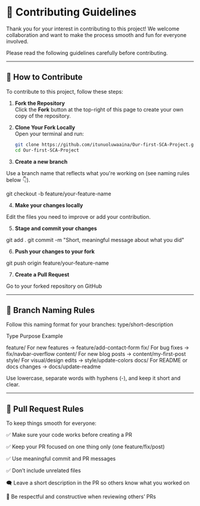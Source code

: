 # 🤝 Contributing Guidelines

Thank you for your interest in contributing to this project! We welcome collaboration and want to make the process smooth and fun for everyone involved.

Please read the following guidelines carefully before contributing.

---

## 🧾 How to Contribute

To contribute to this project, follow these steps:

1. **Fork the Repository**  
   Click the **Fork** button at the top-right of this page to create your own copy of the repository.

2. **Clone Your Fork Locally**  
   Open your terminal and run:

   ```bash
   git clone https://github.com/itunuoluwaaina/Our-first-SCA-Project.git
   cd Our-first-SCA-Project

3. **Create a new branch**

Use a branch name that reflects what you're working on (see naming rules below 👇).

git checkout -b feature/your-feature-name

4. **Make your changes locally**

Edit the files you need to improve or add your contribution.

5. **Stage and commit your changes**

git add .
git commit -m "Short, meaningful message about what you did"

6. **Push your changes to your fork**

git push origin feature/your-feature-name

7. **Create a Pull Request**

Go to your forked repository on GitHub

---

## 🌿 Branch Naming Rules

Follow this naming format for your branches:
type/short-description

Type	Purpose Example

feature/	For new features → feature/add-contact-form
fix/	For bug fixes → fix/navbar-overflow
content/	For new blog posts → content/my-first-post
style/	For visual/design edits → style/update-colors
docs/	For README or docs changes → docs/update-readme


Use lowercase, separate words with hyphens (-), and keep it short and clear.


---

## 🚦 Pull Request Rules

To keep things smooth for everyone:

✅ Make sure your code works before creating a PR

✅ Keep your PR focused on one thing only (one feature/fix/post)

✅ Use meaningful commit and PR messages

✅ Don’t include unrelated files

🗨️ Leave a short description in the PR so others know what you worked on

🤝 Be respectful and constructive when reviewing others’ PRs
